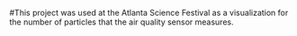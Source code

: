 #This project was used at the Atlanta Science Festival as a visualization for the number of particles that the air quality sensor measures. 
